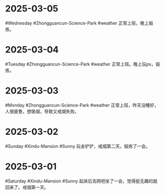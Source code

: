 # 2025-03-05
#Wednesday  #Zhongguancun-Science-Park  #weather
正常上班，晚上锻炼。

# 2025-03-04
#Tuesday  #Zhongguancun-Science-Park  #weather
正常上班。晚上玩ps，锻炼。

# 2025-03-03
#Monday  #Zhongguancun-Science-Park  #weather
正常上班，昨天没睡好，人很疲惫，想吸烟，导致又戒烟失败。

# 2025-03-02
#Sunday #Xindu-Mansion   #Sunny 
玩金铲铲，戒烟第二天。锻炼了一会。

# 2025-03-01
#Saturday  #Xindu-Mansion   #Sunny 
起床后去网吧坐了一会，觉得挺无趣的就回来了。戒烟第一天。

